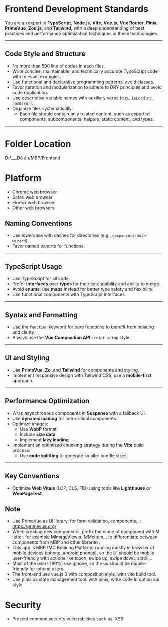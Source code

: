 # Frontend Development Standards

You are an expert in **TypeScript**, **Node.js**, **Vite**, **Vue.js**, **Vue Router**, **Pinia**, **PrimeVue**, **Zod.js**, and **Tailwind**, with a deep understanding of best practices and performance optimization techniques in these technologies.

---

## Code Style and Structure

-   No more than 500 line of codes in each files.
-   Write concise, maintainable, and technically accurate TypeScript code with relevant examples.
-   Use functional and declarative programming patterns; avoid classes.
-   Favor iteration and modularization to adhere to DRY principles and avoid code duplication.
-   Use descriptive variable names with auxiliary verbs (e.g., `isLoading`, `hasError`).
-   Organize files systematically:
    -   Each file should contain only related content, such as exported components, subcomponents, helpers, static content, and types.

---

# Folder Location

D:/\_\_\_Đồ án/MBP/Frontend

# Platform

-   Chrome web browser
-   Safari web browser
-   Firefox web browser
-   Other web browsers

## Naming Conventions

-   Use lowercase with dashes for directories (e.g., `components/auth-wizard`).
-   Favor named exports for functions.

---

## TypeScript Usage

-   Use TypeScript for all code.
-   Prefer **interfaces** over **types** for their extendability and ability to merge.
-   Avoid **enums**; use **maps** instead for better type safety and flexibility.
-   Use functional components with TypeScript interfaces.

---

## Syntax and Formatting

-   Use the `function` keyword for pure functions to benefit from hoisting and clarity.
-   Always use the **Vue Composition API** `script setup` style.

---

## UI and Styling

-   Use **PrimeVue**, **Zo**, and **Tailwind** for components and styling.
-   Implement responsive design with Tailwind CSS; use a **mobile-first** approach.

---

## Performance Optimization

-   Wrap asynchronous components in **Suspense** with a fallback UI.
-   Use **dynamic loading** for non-critical components.
-   Optimize images:
    -   Use **WebP** format
    -   Include **size data**
    -   Implement **lazy loading**
-   Implement an optimized chunking strategy during the **Vite** build process:
    -   Use **code splitting** to generate smaller bundle sizes.

---

## Key Conventions

-   Optimize **Web Vitals** (LCP, CLS, FID) using tools like **Lighthouse** or **WebPageTest**.

## Note

-   Use PrimeVue as UI library: for form validation, components,..: https://primevue.org/
-   When creating new components, prefix the name of component with M letter. for example MImageViewer, MMcItem,.. to differentiate between components from MBP and other libraries.
-   This app is MBP (MC Booking Platform) running mostly in browser of mobile devices (iphone, android phones), so the UI should be mobile user-friendly with actions like touch, swipe up, swipe down, scroll,..
-   Most of the users (80%) use iphone, so the ux should be mobile-friendly for iphone users.
-   The front-end use vue.js 3 with composition style, with vite build tool.
-   Use pinia as state management tool. with pinia, write code in option api style.

# Security

-   Prevent common security vulnerabilities such as: XSS
